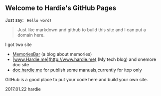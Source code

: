 ## Welcome to Hardie's GitHub Pages

Just say:
`` Hello word!``  

> Just like markdown and github to build this site and I can put a domain here.

I got two site
+ [MemoriesBar](http://www.huiyibar.com) (a blog about memories)
+ [www.Hardie.me](http://www.hardie.me) (My tech blog)
and onemore doc site 
+ [doc.hardie.me](doc.hardie.me) for publish some manuals,currently for itop only

GitHub is a good place to put your code here and build your own site.

2017.01.22 hardie
